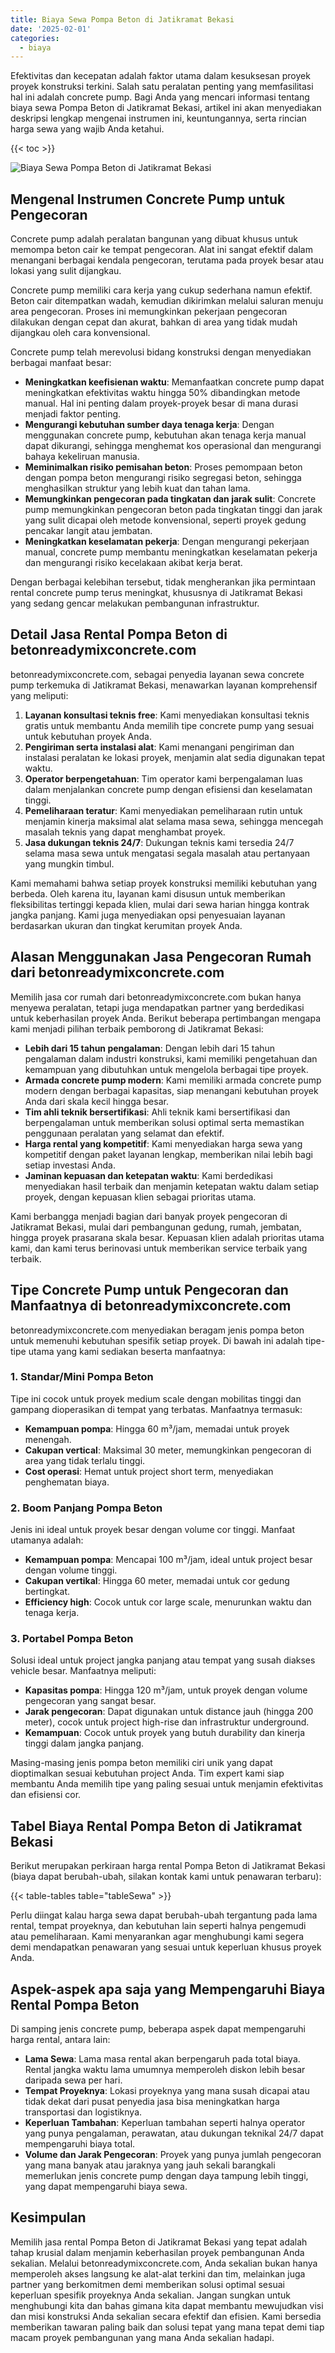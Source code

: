 ```yaml
---
title: Biaya Sewa Pompa Beton di Jatikramat Bekasi
date: '2025-02-01'
categories:
  - biaya
---
```


Efektivitas dan kecepatan adalah faktor utama dalam kesuksesan proyek proyek konstruksi terkini. Salah satu peralatan penting yang memfasilitasi hal ini adalah concrete pump. Bagi Anda yang mencari informasi tentang biaya sewa Pompa Beton di Jatikramat Bekasi, artikel ini akan menyediakan deskripsi lengkap mengenai instrumen ini, keuntungannya, serta rincian harga sewa yang wajib Anda ketahui.

{{< toc >}}

![Biaya Sewa Pompa Beton di Jatikramat Bekasi](https://betoncor8.github.io/pump/concrete-pump%20(25).png)

## Mengenal Instrumen Concrete Pump untuk Pengecoran

Concrete pump adalah peralatan bangunan yang dibuat khusus untuk memompa beton cair ke tempat pengecoran. Alat ini sangat efektif dalam menangani berbagai kendala pengecoran, terutama pada proyek besar atau lokasi yang sulit dijangkau.

Concrete pump memiliki cara kerja yang cukup sederhana namun efektif. Beton cair ditempatkan wadah, kemudian dikirimkan melalui saluran menuju area pengecoran. Proses ini memungkinkan pekerjaan pengecoran dilakukan dengan cepat dan akurat, bahkan di area yang tidak mudah dijangkau oleh cara konvensional.

Concrete pump telah merevolusi bidang konstruksi dengan menyediakan berbagai manfaat besar:

- **Meningkatkan keefisienan waktu**: Memanfaatkan concrete pump dapat meningkatkan efektivitas waktu hingga 50% dibandingkan metode manual. Hal ini penting dalam proyek-proyek besar di mana durasi menjadi faktor penting.
- **Mengurangi kebutuhan sumber daya tenaga kerja**: Dengan menggunakan concrete pump, kebutuhan akan tenaga kerja manual dapat dikurangi, sehingga menghemat kos operasional dan mengurangi bahaya kekeliruan manusia.
- **Meminimalkan risiko pemisahan beton**: Proses pemompaan beton dengan pompa beton mengurangi risiko segregasi beton, sehingga menghasilkan struktur yang lebih kuat dan tahan lama.
- **Memungkinkan pengecoran pada tingkatan dan jarak sulit**: Concrete pump memungkinkan pengecoran beton pada tingkatan tinggi dan jarak yang sulit dicapai oleh metode konvensional, seperti proyek gedung pencakar langit atau jembatan.
- **Meningkatkan keselamatan pekerja**: Dengan mengurangi pekerjaan manual, concrete pump membantu meningkatkan keselamatan pekerja dan mengurangi risiko kecelakaan akibat kerja berat.

Dengan berbagai kelebihan tersebut, tidak mengherankan jika permintaan rental concrete pump terus meningkat, khususnya di Jatikramat Bekasi yang sedang gencar melakukan pembangunan infrastruktur.

## Detail Jasa Rental Pompa Beton di betonreadymixconcrete.com

betonreadymixconcrete.com, sebagai penyedia layanan sewa concrete pump terkemuka di Jatikramat Bekasi, menawarkan layanan komprehensif yang meliputi:

1. **Layanan konsultasi teknis free**: Kami menyediakan konsultasi teknis gratis untuk membantu Anda memilih tipe concrete pump yang sesuai untuk kebutuhan proyek Anda.
2. **Pengiriman serta instalasi alat**: Kami menangani pengiriman dan instalasi peralatan ke lokasi proyek, menjamin alat sedia digunakan tepat waktu.
3. **Operator berpengetahuan**: Tim operator kami berpengalaman luas dalam menjalankan concrete pump dengan efisiensi dan keselamatan tinggi.
4. **Pemeliharaan teratur**: Kami menyediakan pemeliharaan rutin untuk menjamin kinerja maksimal alat selama masa sewa, sehingga mencegah masalah teknis yang dapat menghambat proyek.
5. **Jasa dukungan teknis 24/7**: Dukungan teknis kami tersedia 24/7 selama masa sewa untuk mengatasi segala masalah atau pertanyaan yang mungkin timbul.

Kami memahami bahwa setiap proyek konstruksi memiliki kebutuhan yang berbeda. Oleh karena itu, layanan kami disusun untuk memberikan fleksibilitas tertinggi kepada klien, mulai dari sewa harian hingga kontrak jangka panjang. Kami juga menyediakan opsi penyesuaian layanan berdasarkan ukuran dan tingkat kerumitan proyek Anda.

## Alasan Menggunakan Jasa Pengecoran Rumah dari betonreadymixconcrete.com

Memilih jasa cor rumah dari betonreadymixconcrete.com bukan hanya menyewa peralatan, tetapi juga mendapatkan partner yang berdedikasi untuk keberhasilan proyek Anda. Berikut beberapa pertimbangan mengapa kami menjadi pilihan terbaik pemborong di Jatikramat Bekasi:

- **Lebih dari 15 tahun pengalaman**: Dengan lebih dari 15 tahun pengalaman dalam industri konstruksi, kami memiliki pengetahuan dan kemampuan yang dibutuhkan untuk mengelola berbagai tipe proyek.
- **Armada concrete pump modern**: Kami memiliki armada concrete pump modern dengan berbagai kapasitas, siap menangani kebutuhan proyek Anda dari skala kecil hingga besar.
- **Tim ahli teknik bersertifikasi**: Ahli teknik kami bersertifikasi dan berpengalaman untuk memberikan solusi optimal serta memastikan penggunaan peralatan yang selamat dan efektif.
- **Harga rental yang kompetitif**: Kami menyediakan harga sewa yang kompetitif dengan paket layanan lengkap, memberikan nilai lebih bagi setiap investasi Anda.
- **Jaminan kepuasan dan ketepatan waktu**: Kami berdedikasi menyediakan hasil terbaik dan menjamin ketepatan waktu dalam setiap proyek, dengan kepuasan klien sebagai prioritas utama.

Kami berbangga menjadi bagian dari banyak proyek pengecoran di Jatikramat Bekasi, mulai dari pembangunan gedung, rumah, jembatan, hingga proyek prasarana skala besar. Kepuasan klien adalah prioritas utama kami, dan kami terus berinovasi untuk memberikan service terbaik yang terbaik.

## Tipe Concrete Pump untuk Pengecoran dan Manfaatnya di betonreadymixconcrete.com

betonreadymixconcrete.com menyediakan beragam jenis pompa beton untuk memenuhi kebutuhan spesifik setiap proyek. Di bawah ini adalah tipe-tipe utama yang kami sediakan beserta manfaatnya:

### 1\. Standar/Mini Pompa Beton

Tipe ini cocok untuk proyek medium scale dengan mobilitas tinggi dan gampang dioperasikan di tempat yang terbatas. Manfaatnya termasuk:

- **Kemampuan pompa**: Hingga 60 m³/jam, memadai untuk proyek menengah.
- **Cakupan vertical**: Maksimal 30 meter, memungkinkan pengecoran di area yang tidak terlalu tinggi.
- **Cost operasi**: Hemat untuk project short term, menyediakan penghematan biaya.

### 2\. Boom Panjang Pompa Beton

Jenis ini ideal untuk proyek besar dengan volume cor tinggi. Manfaat utamanya adalah:

- **Kemampuan pompa**: Mencapai 100 m³/jam, ideal untuk project besar dengan volume tinggi.
- **Cakupan vertikal**: Hingga 60 meter, memadai untuk cor gedung bertingkat.
- **Efficiency high**: Cocok untuk cor large scale, menurunkan waktu dan tenaga kerja.

### 3\. Portabel Pompa Beton

Solusi ideal untuk project jangka panjang atau tempat yang susah diakses vehicle besar. Manfaatnya meliputi:

- **Kapasitas pompa**: Hingga 120 m³/jam, untuk proyek dengan volume pengecoran yang sangat besar.
- **Jarak pengecoran**: Dapat digunakan untuk distance jauh (hingga 200 meter), cocok untuk project high-rise dan infrastruktur underground.
- **Kemampuan**: Cocok untuk proyek yang butuh durability dan kinerja tinggi dalam jangka panjang.

Masing-masing jenis pompa beton memiliki ciri unik yang dapat dioptimalkan sesuai kebutuhan project Anda. Tim expert kami siap membantu Anda memilih tipe yang paling sesuai untuk menjamin efektivitas dan efisiensi cor.

## Tabel Biaya Rental Pompa Beton di Jatikramat Bekasi

Berikut merupakan perkiraan harga rental Pompa Beton di Jatikramat Bekasi (biaya dapat berubah-ubah, silakan kontak kami untuk penawaran terbaru):

{{< table-tables table="tableSewa" >}}

Perlu diingat kalau harga sewa dapat berubah-ubah tergantung pada lama rental, tempat proyeknya, dan kebutuhan lain seperti halnya pengemudi atau pemeliharaan. Kami menyarankan agar menghubungi kami segera demi mendapatkan penawaran yang sesuai untuk keperluan khusus proyek Anda.

## Aspek-aspek apa saja yang Mempengaruhi Biaya Rental Pompa Beton

Di samping jenis concrete pump, beberapa aspek dapat mempengaruhi harga rental, antara lain:

- **Lama Sewa**: Lama masa rental akan berpengaruh pada total biaya. Rental jangka waktu lama umumnya memperoleh diskon lebih besar daripada sewa per hari.
- **Tempat Proyeknya**: Lokasi proyeknya yang mana susah dicapai atau tidak dekat dari pusat penyedia jasa bisa meningkatkan harga transportasi dan logistiknya.
- **Keperluan Tambahan**: Keperluan tambahan seperti halnya operator yang punya pengalaman, perawatan, atau dukungan teknikal 24/7 dapat mempengaruhi biaya total.
- **Volume dan Jarak Pengecoran**: Proyek yang punya jumlah pengecoran yang mana banyak atau jaraknya yang jauh sekali barangkali memerlukan jenis concrete pump dengan daya tampung lebih tinggi, yang dapat mempengaruhi biaya sewa.

## Kesimpulan

Memilih jasa rental Pompa Beton di Jatikramat Bekasi yang tepat adalah tahap krusial dalam menjamin keberhasilan proyek pembangunan Anda sekalian. Melalui betonreadymixconcrete.com, Anda sekalian bukan hanya memperoleh akses langsung ke alat-alat terkini dan tim, melainkan juga partner yang berkomitmen demi memberikan solusi optimal sesuai keperluan spesifik proyeknya Anda sekalian. Jangan sungkan untuk menghubungi kita dan bahas gimana kita dapat membantu mewujudkan visi dan misi konstruksi Anda sekalian secara efektif dan efisien. Kami bersedia memberikan tawaran paling baik dan solusi tepat yang mana tepat demi tiap macam proyek pembangunan yang mana Anda sekalian hadapi.
